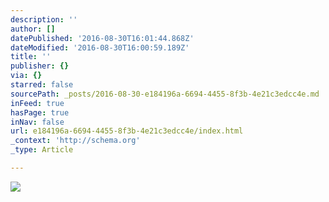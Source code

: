 ```yaml
---
description: ''
author: []
datePublished: '2016-08-30T16:01:44.868Z'
dateModified: '2016-08-30T16:00:59.189Z'
title: ''
publisher: {}
via: {}
starred: false
sourcePath: _posts/2016-08-30-e184196a-6694-4455-8f3b-4e21c3edcc4e.md
inFeed: true
hasPage: true
inNav: false
url: e184196a-6694-4455-8f3b-4e21c3edcc4e/index.html
_context: 'http://schema.org'
_type: Article

---
```

![](https://the-grid-user-content.s3-us-west-2.amazonaws.com/7828fbf0-746b-4014-8acd-14444fbb214d.png)